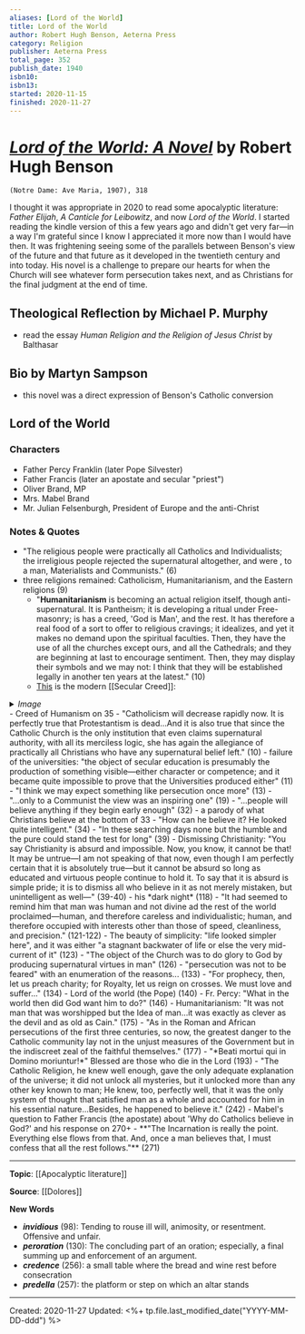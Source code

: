 ```yaml
---
aliases: [Lord of the World]
title: Lord of the World
author: Robert Hugh Benson, Aeterna Press
category: Religion
publisher: Aeterna Press
total_page: 352
publish_date: 1940
isbn10: 
isbn13: 
started: 2020-11-15
finished: 2020-11-27
---
```

# [*Lord of the World: A Novel*](https://www.amazon.com/Lord-World-Robert-Hugh-Benson/dp/0870612980/ref=sr_1_3?dchild=1&keywords=lord+of+the+world&qid=1606492849&sr=8-3) by Robert Hugh Benson

`(Notre Dame: Ave Maria, 1907), 318`

I thought it was appropriate in 2020 to read some apocalyptic literature: *Father Elijah*, *A Canticle for Leibowitz*, and now *Lord of the World*. I started reading the kindle version of this a few years ago and didn't get very far—in a way I'm grateful since I know I appreciated it more now than I would have then. It was frightening seeing some of the parallels between Benson's view of the future and that future as it developed in the twentieth century and into today. His novel is a challenge to prepare our hearts for when the Church will see whatever form persecution takes next, and as Christians for the final judgment at the end of time.

## Theological Reflection by Michael P. Murphy
- read the essay *Human Religion and the Religion of Jesus Christ* by Balthasar


## Bio by Martyn Sampson
- this novel was a direct expression of Benson's Catholic conversion


## Lord of the World

### Characters
- Father Percy Franklin (later Pope Silvester)
- Father Francis (later an apostate and secular "priest")
- Oliver Brand, MP
- Mrs. Mabel Brand
- Mr. Julian Felsenburgh, President of Europe and the anti-Christ

### Notes & Quotes
- "The religious people were practically all Catholics and Individualists; the irreligious people rejected the supernatural altogether, and were , to a man, Materialists and Communists." (6)
- three religions remained: Catholicism, Humanitarianism, and the Eastern religions (9)
  - "**Humanitarianism** is becoming an actual religion itself, though anti-supernatural. It is Pantheism; it is developing a ritual under Free-masonry; is has a creed, 'God is Man', and the rest. It has therefore a real food of a sort to offer to religious cravings; it idealizes, and yet it makes no demand upon the spiritual faculties. Then, they have the use of all the churches except ours, and all the Cathedrals; and they are beginning at last to encourage sentiment. Then, they may display their symbols and we may not: I think that they will be established legally in another ten years at the latest." (10)
  - [This](https://www.amazon.com/SIGNS-JUSTICE-Weather-Proof-Corrugated-Political/dp/B086QPX6WP/ref=mp_s_a_1_16?dchild=1&keywords=water+is+life+yard+sign&qid=1605491798&sprefix=water+is+life&sr=8-16) is the modern [[Secular Creed]]: 
<details>
 <summary><i>Image</i></summary>
	<img src="https://i.ebayimg.com/images/g/gGEAAOSwDaVfBbHZ/s-l500.png">
</details>
  - Creed of Humanism on 35
- "Catholicism will decrease rapidly now. It is perfectly true that Protestantism is dead...And it is also true that since the Catholic Church is the only institution that even claims supernatural authority, with all its merciless logic, she has again the allegiance of practically all Christians who have any supernatural belief left." (10)
- failure of the universities: "the object of secular education is presumably the production of something visible—either character or competence; and it became quite impossible to prove that the Universities produced either" (11)
- "I think we may expect something like persecution once more" (13)
- "...only to a Communist the view was an inspiring one" (19)
- "...people will believe anything if they begin early enough" (32)
- a parody of what Christians believe at the bottom of 33
- "How can he believe it? He looked quite intelligent." (34)
- "In these searching days none but the humble and the pure could stand the test for long" (39)
- Dismissing Christianity: "You say Christianity is absurd and impossible. Now, you know, it cannot be that! It may be untrue—I am not speaking of that now, even though I am perfectly certain that it is absolutely true—but it cannot be absurd so long as educated and virtuous people continue to hold it. To say that it is absurd is simple pride; it is to dismiss all who believe in it as not merely mistaken, but unintelligent as well—" (39-40)
- his *dark night* (118)
- "It had seemed to remind him that man was human and not divine ad the rest of the world proclaimed—human, and therefore careless and individualistic; human, and therefore occupied with interests other than those of speed, cleanliness, and precision." (121-122)
- The beauty of simplicity: "life looked simpler here", and it was either "a stagnant backwater of life or else the very mid-current of it" (123)
- "The object of the Church was to do glory to God by producing supernatural virtues in man" (126)
- "persecution was not to be feared" with an enumeration of the reasons... (133)
- "For prophecy, then, let us preach charity; for Royalty, let us reign on crosses. We must love and suffer..." (134)
- Lord of the world (the Pope) (140)
- Fr. Percy: "What in the world then did God want him to do?" (146)
- Humanitarianism: "It was not man that was worshipped but the Idea of man...it was exactly as clever as the devil and as old as Cain." (175)
- "As in the Roman and African persecutions of the first three centuries, so now, the greatest danger to the Catholic community lay not in the unjust measures of the Government but in the indiscreet zeal of the faithful themselves." (177)
- "*Beati mortui qui in Domino moriuntur!*" Blessed are those who die in the Lord (193)
- "The Catholic Religion, he knew well enough, gave the only adequate explanation of the universe; it did not unlock all mysteries, but it unlocked more than any other key known to man; He knew, too, perfectly well, that it was the only system of thought that satisfied man as a whole and accounted for him in his essential nature...Besides, he happened to believe it." (242)
- Mabel's question to Father Francis (the apostate) about 'Why do Catholics believe in God?' and his response on 270+
  - **"The Incarnation is really the point. Everything else flows from that. And, once a man believes that, I must confess that all the rest follows."** (271)

--- 
**Topic**: [[Apocalyptic literature]]

**Source**: [[Dolores]]

**New Words**
- ***invidious*** (98): Tending to rouse ill will, animosity, or resentment. Offensive and unfair.
- ***peroration*** (130): The concluding part of an oration; especially, a final summing up and enforcement of an argument.
- ***credence*** (256): a small table where the bread and wine rest before consecration
- ***predella*** (257): the platform or step on which an altar stands

---
Created: 2020-11-27
Updated: <%+ tp.file.last_modified_date("YYYY-MM-DD-ddd") %>
